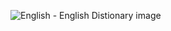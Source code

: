 
![English - English Distionary image](https://github.com/user-attachments/assets/7f742b76-9513-4d45-bbdf-d066cc9837b3)
